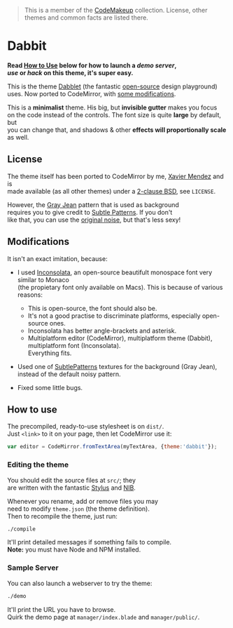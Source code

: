 > This is a member of the [CodeMakeup](https://github.com/jmendeth/CodeMakeup) collection.
> License, other themes and common facts are listed there.

# Dabbit

**Read [How to Use](#how-to-use) below for how to launch a _demo server_,  
_use_ or _hack_ on this theme, it's super easy.**

This is the theme [Dabblet](http://dabblet.com) (the fantastic [open-source](https://github.com/LeaVerou/dabblet) design playground)  
uses. Now ported to CodeMirror, with [some modifications](#modifications).

<!-- TODO: screenshot -->

This is a **minimalist** theme. His big, but **invisible gutter** makes you focus  
on the code instead of the controls. The font size is quite **large** by default, but  
you can change that, and shadows & other **effects will proportionally scale** as well.

## License

The theme itself has been ported to CodeMirror by me, [Xavier Mendez](https://github.com/jmendeth) and is  
made available (as all other themes) under a [2-clause BSD](http://opensource.org/licenses/bsd-license), see `LICENSE`.

However, the [Gray Jean](http://subtlepatterns.com/grey-jean/) pattern that is used as background  
requires you to give credit to [Subtle Patterns](http://subtlepatterns.com). If you don't  
like that, you can use the [original noise](https://github.com/LeaVerou/dabblet/blob/8da489da6aaf4d547af58113ceaea544e104b2ce/img/noise.png), but that's less sexy!

## Modifications

It isn't an exact imitation, because:

 - I used [Inconsolata](http://www.google.com/webfonts/specimen/Inconsolata), an open-source beautifult monospace font very similar to Monaco  
   (the propietary font only available on Macs). This is because of various reasons:
   
    * This is open-source, the font should also be.
    * It's not a good practise to discriminate platforms, especially open-source ones.
    * Inconsolata has better angle-brackets and asterisk.
    * Multiplatform editor (CodeMirror), multiplatform theme (Dabbit), multiplatform font (Inconsolata).  
      Everything fits.

 - Used one of [SubtlePatterns](http://subtlepatterns.com) textures for the background (Gray Jean), instead of the default noisy pattern.
 - Fixed some little bugs.

## How to use

The precompiled, ready-to-use stylesheet is on `dist/`.  
Just `<link>` to it on your page, then let CodeMirror use it:

```javascript
var editor = CodeMirror.fromTextArea(myTextArea, {theme:'dabbit'});
```

### Editing the theme

You should edit the source files at `src/`; they  
are written with the fantastic [Stylus](http://learnboost.github.com/stylus) and [NIB](http://visionmedia.github.com/nib/).

Whenever you rename, add or remove files you may  
need to modify `theme.json` (the theme definition).  
Then to recompile the theme, just run:

```bash
./compile
```

It'll print detailed messages if something fails to compile.  
**Note:** you must have Node and NPM installed.

### Sample Server

You can also launch a webserver to try the theme:

```bash
./demo
```

It'll print the URL you have to browse.  
Quirk the demo page at `manager/index.blade` and `manager/public/`.
